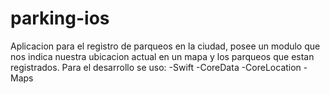 # parking-ios
Aplicacion para el registro de parqueos en la ciudad, posee un modulo que nos indica nuestra ubicacion actual en un mapa 
y los parqueos que estan registrados.
Para el desarrollo se uso: 
-Swift
-CoreData
-CoreLocation
-Maps
